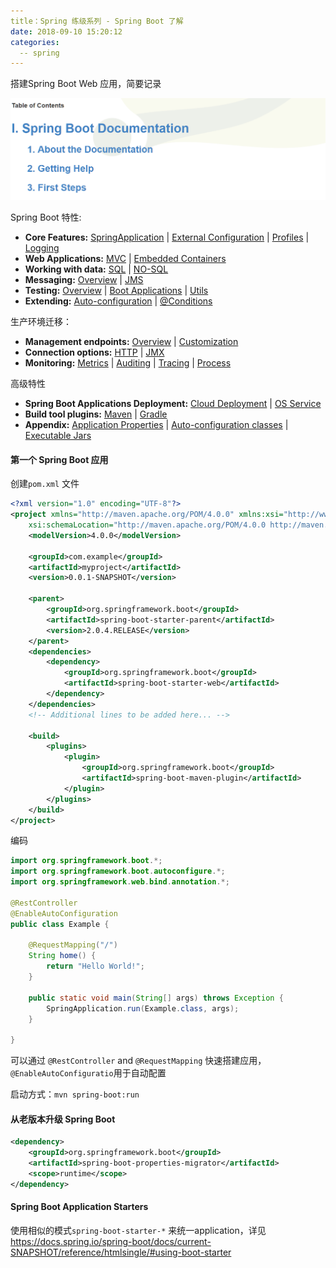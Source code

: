 ```yaml
---
title：Spring 练级系列 - Spring Boot 了解
date: 2018-09-10 15:20:12
categories:
  -- spring
---
```


搭建Spring Boot Web 应用，简要记录

![1536564629187](/images/1536564629187.png)

<!-- more -->

Spring  Boot 特性:

 - **Core Features:** [SpringApplication](https://docs.spring.io/spring-boot/docs/current-SNAPSHOT/reference/htmlsingle/#boot-features-spring-application) | [External Configuration](https://docs.spring.io/spring-boot/docs/current-SNAPSHOT/reference/htmlsingle/#boot-features-external-config) | [Profiles](https://docs.spring.io/spring-boot/docs/current-SNAPSHOT/reference/htmlsingle/#boot-features-profiles) | [Logging](https://docs.spring.io/spring-boot/docs/current-SNAPSHOT/reference/htmlsingle/#boot-features-logging)
  - **Web Applications:** [MVC](https://docs.spring.io/spring-boot/docs/current-SNAPSHOT/reference/htmlsingle/#boot-features-spring-mvc) | [Embedded Containers](https://docs.spring.io/spring-boot/docs/current-SNAPSHOT/reference/htmlsingle/#boot-features-embedded-container)
  - **Working with data:** [SQL](https://docs.spring.io/spring-boot/docs/current-SNAPSHOT/reference/htmlsingle/#boot-features-sql) | [NO-SQL](https://docs.spring.io/spring-boot/docs/current-SNAPSHOT/reference/htmlsingle/#boot-features-nosql)
  - **Messaging:** [Overview](https://docs.spring.io/spring-boot/docs/current-SNAPSHOT/reference/htmlsingle/#boot-features-messaging) | [JMS](https://docs.spring.io/spring-boot/docs/current-SNAPSHOT/reference/htmlsingle/#boot-features-jms)
  - **Testing:** [Overview](https://docs.spring.io/spring-boot/docs/current-SNAPSHOT/reference/htmlsingle/#boot-features-testing) | [Boot Applications](https://docs.spring.io/spring-boot/docs/current-SNAPSHOT/reference/htmlsingle/#boot-features-testing-spring-boot-applications) | [Utils](https://docs.spring.io/spring-boot/docs/current-SNAPSHOT/reference/htmlsingle/#boot-features-test-utilities)
  - **Extending:** [Auto-configuration](https://docs.spring.io/spring-boot/docs/current-SNAPSHOT/reference/htmlsingle/#boot-features-developing-auto-configuration) | [@Conditions](https://docs.spring.io/spring-boot/docs/current-SNAPSHOT/reference/htmlsingle/#boot-features-condition-annotations)

生产环境迁移：

- **Management endpoints:** [Overview](https://docs.spring.io/spring-boot/docs/current-SNAPSHOT/reference/htmlsingle/#production-ready-endpoints) | [Customization](https://docs.spring.io/spring-boot/docs/current-SNAPSHOT/reference/htmlsingle/#)
- **Connection options:** [HTTP](https://docs.spring.io/spring-boot/docs/current-SNAPSHOT/reference/htmlsingle/#production-ready-monitoring) | [JMX](https://docs.spring.io/spring-boot/docs/current-SNAPSHOT/reference/htmlsingle/#production-ready-jmx)
- **Monitoring:** [Metrics](https://docs.spring.io/spring-boot/docs/current-SNAPSHOT/reference/htmlsingle/#production-ready-metrics) | [Auditing](https://docs.spring.io/spring-boot/docs/current-SNAPSHOT/reference/htmlsingle/#production-ready-auditing) | [Tracing](https://docs.spring.io/spring-boot/docs/current-SNAPSHOT/reference/htmlsingle/#) | [Process](https://docs.spring.io/spring-boot/docs/current-SNAPSHOT/reference/htmlsingle/#production-ready-process-monitoring)

高级特性

- **Spring Boot Applications Deployment:** [Cloud Deployment](https://docs.spring.io/spring-boot/docs/current-SNAPSHOT/reference/htmlsingle/#cloud-deployment) | [OS Service](https://docs.spring.io/spring-boot/docs/current-SNAPSHOT/reference/htmlsingle/#deployment-service)
- **Build tool plugins:** [Maven](https://docs.spring.io/spring-boot/docs/current-SNAPSHOT/reference/htmlsingle/#build-tool-plugins-maven-plugin) | [Gradle](https://docs.spring.io/spring-boot/docs/current-SNAPSHOT/reference/htmlsingle/#build-tool-plugins-gradle-plugin)
- **Appendix:** [Application Properties](https://docs.spring.io/spring-boot/docs/current-SNAPSHOT/reference/htmlsingle/#common-application-properties) | [Auto-configuration classes](https://docs.spring.io/spring-boot/docs/current-SNAPSHOT/reference/htmlsingle/#auto-configuration-classes) | [Executable Jars](https://docs.spring.io/spring-boot/docs/current-SNAPSHOT/reference/htmlsingle/#executable-jar)

#### 第一个 Spring Boot 应用

创建`pom.xml` 文件

```xml
<?xml version="1.0" encoding="UTF-8"?>
<project xmlns="http://maven.apache.org/POM/4.0.0" xmlns:xsi="http://www.w3.org/2001/XMLSchema-instance"
	xsi:schemaLocation="http://maven.apache.org/POM/4.0.0 http://maven.apache.org/xsd/maven-4.0.0.xsd">
	<modelVersion>4.0.0</modelVersion>

	<groupId>com.example</groupId>
	<artifactId>myproject</artifactId>
	<version>0.0.1-SNAPSHOT</version>

	<parent>
		<groupId>org.springframework.boot</groupId>
		<artifactId>spring-boot-starter-parent</artifactId>
		<version>2.0.4.RELEASE</version>
	</parent>
    <dependencies>
        <dependency>
            <groupId>org.springframework.boot</groupId>
            <artifactId>spring-boot-starter-web</artifactId>
        </dependency>
	</dependencies>
	<!-- Additional lines to be added here... -->
    
    <build>
        <plugins>
            <plugin>
                <groupId>org.springframework.boot</groupId>
                <artifactId>spring-boot-maven-plugin</artifactId>
            </plugin>
        </plugins>
	</build>
</project>
```

编码

```java
import org.springframework.boot.*;
import org.springframework.boot.autoconfigure.*;
import org.springframework.web.bind.annotation.*;

@RestController
@EnableAutoConfiguration
public class Example {

	@RequestMapping("/")
	String home() {
		return "Hello World!";
	}

	public static void main(String[] args) throws Exception {
		SpringApplication.run(Example.class, args);
	}

}
```

可以通过  `@RestController` and `@RequestMapping` 快速搭建应用，`@EnableAutoConfiguratio`用于自动配置

启动方式：`mvn spring-boot:run`

#### 从老版本升级 Spring Boot

```xml
<dependency>
	<groupId>org.springframework.boot</groupId>
	<artifactId>spring-boot-properties-migrator</artifactId>
	<scope>runtime</scope>
</dependency>
```

#### Spring Boot Application Starters

使用相似的模式`spring-boot-starter-*` 来统一application，详见 https://docs.spring.io/spring-boot/docs/current-SNAPSHOT/reference/htmlsingle/#using-boot-starter



